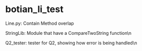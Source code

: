# botian_li_test
Line.py: Contain Method overlap

StringLib: Module that have a CompareTwoString function\n

Q2_tester: tester for Q2, showing how error is being handled\n
